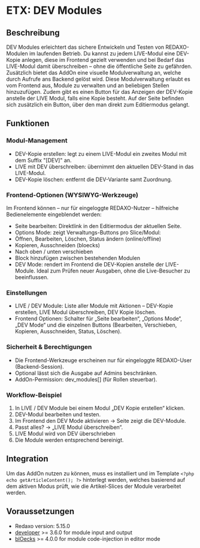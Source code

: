 # ETX: DEV Modules

## Beschreibung

DEV Modules erleichtert das sichere Entwickeln und Testen von REDAXO-Modulen im laufenden Betrieb. Du kannst zu jedem LIVE-Modul eine DEV-Kopie anlegen, diese im Frontend gezielt verwenden und bei Bedarf das LIVE-Modul damit überschreiben – ohne die öffentliche Seite zu gefährden. Zusätzlich bietet das AddOn eine visuelle Modulverwaltung an, welche durch Aufrufe ans Backend gelöst wird. Diese Modulverwaltung erlaubt es vom Frontend aus, Module zu verwalten und an beliebigen Stellen hinzuzufügen. Zudem gibt es einen Button für das Anzeigen der DEV-Kopie anstelle der LIVE Modul, falls eine Kopie besteht. Auf der Seite befinden sich zusätzlich ein Button, über den man direkt zum Editiermodus gelangt.

## Funktionen

### Modul-Management

- DEV-Kopie erstellen: legt zu einem LIVE-Modul ein zweites Modul mit dem Suffix "[DEV]" an.
- LIVE mit DEV überschreiben: übernimmt den aktuellen DEV-Stand in das LIVE-Modul.
- DEV-Kopie löschen: entfernt die DEV-Variante samt Zuordnung.

### Frontend-Optionen (WYSIWYG-Werkzeuge)

Im Frontend können – nur für eingeloggte REDAXO-Nutzer – hilfreiche Bedienelemente eingeblendet werden:

- Seite bearbeiten: Direktlink in den Editiermodus der aktuellen Seite.
- Options Mode: zeigt Verwaltungs-Buttons pro Slice/Modul:
- Öffnen, Bearbeiten, Löschen, Status ändern (online/offline)
- Kopieren, Ausschneiden (bloecks)
- Nach oben / unten verschieben
- Block hinzufügen zwischen bestehenden Modulen
- DEV Mode: rendert im Frontend die DEV-Kopien anstelle der LIVE-Module. Ideal zum Prüfen neuer Ausgaben, ohne die Live-Besucher zu beeinflussen.

### Einstellungen

- LIVE / DEV Module: Liste aller Module mit Aktionen
  – DEV-Kopie erstellen, LIVE Modul überschreiben, DEV Kopie löschen.
- Frontend Optionen: Schalter für „Seite bearbeiten“, „Options Mode“, „DEV Mode“ und die einzelnen Buttons (Bearbeiten, Verschieben, Kopieren, Ausschneiden, Status, Löschen).

### Sicherheit & Berechtigungen

- Die Frontend-Werkzeuge erscheinen nur für eingeloggte REDAXO-User (Backend-Session).
- Optional lässt sich die Ausgabe auf Admins beschränken.
- AddOn-Permission: dev_modules[] (für Rollen steuerbar).

### Workflow-Beispiel

1. In LIVE / DEV Module bei einem Modul „DEV Kopie erstellen“ klicken.
2. DEV-Modul bearbeiten und testen.
3. Im Frontend den DEV Mode aktivieren → Seite zeigt die DEV-Module.
4. Passt alles? → „LIVE Modul überschreiben“.
5. LIVE Modul wird von DEV überschrieben
6. Die Module werden entsprechend bereinigt.

## Integration

Um das AddOn nutzen zu können, muss es installiert und im Template `<?php echo getArticleContent(); ?>` hinterlegt werden, welches basierend auf dem aktiven Modus prüft, wie die Artikel-Slices der Module verarbeitet werden.

## Voraussetzungen

- Redaxo version: 5.15.0
- [developer](https://github.com/FriendsOfREDAXO/developer) >= 3.6.0 for module input and output
- [blOecks](https://github.com/FriendsOfREDAXO/bloecks) >= 4.0.0 for module code-injection in editor mode
